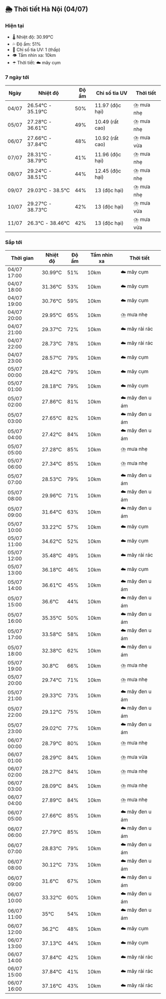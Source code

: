 ## 🌦️ Thời tiết Hà Nội (04/07)

### Hiện tại

- 🌡️ Nhiệt độ: 30.99℃
- 💦 Độ ẩm: 51%
- 🌟 Chỉ số tia UV: 1 (thấp)
- 👁️ Tầm nhìn xa: 10km
- ☂️ Thời tiết: ☁️ mây cụm

### 7 ngày tới

| Ngày | Nhiệt độ | Độ ẩm | Chỉ số tia UV | Thời tiết |
| --- | --- | --- | --- | --- |
| 04/07 | 26.54℃ - 35.19℃ | 50% | 11.97 (độc hại) | ⛈️ mưa nhẹ |
| 05/07 | 27.28℃ - 36.61℃ | 49% | 10.49 (rất cao) | ⛈️ mưa nhẹ |
| 06/07 | 27.66℃ - 37.84℃ | 48% | 10.92 (rất cao) | ⛈️ mưa vừa |
| 07/07 | 28.31℃ - 38.79℃ | 41% | 11.96 (độc hại) | ⛈️ mưa nhẹ |
| 08/07 | 29.24℃ - 38.51℃ | 44% | 12.45 (độc hại) | ⛈️ mưa nhẹ |
| 09/07 | 29.03℃ - 38.5℃ | 44% | 13 (độc hại) | ⛈️ mưa nhẹ |
| 10/07 | 29.27℃ - 38.73℃ | 42% | 13 (độc hại) | ⛈️ mưa vừa |
| 11/07 | 26.3℃ - 38.46℃ | 42% | 13 (độc hại) | ⛈️ mưa vừa |

### Sắp tới

| Thời gian | Nhiệt độ | Độ ẩm | Tầm nhìn xa | Thời tiết |
| --- | --- | --- | --- | --- |
| 04/07 17:00 | 30.99℃ | 51% | 10km | ☁️ mây cụm |
| 04/07 18:00 | 31.36℃ | 53% | 10km | ☁️ mây cụm |
| 04/07 19:00 | 30.76℃ | 59% | 10km | ☁️ mây cụm |
| 04/07 20:00 | 29.95℃ | 65% | 10km | ⛈️ mưa nhẹ |
| 04/07 21:00 | 29.37℃ | 72% | 10km | ☁️ mây rải rác |
| 04/07 22:00 | 28.73℃ | 78% | 10km | ☁️ mây rải rác |
| 04/07 23:00 | 28.57℃ | 79% | 10km | ☁️ mây cụm |
| 05/07 00:00 | 28.42℃ | 79% | 10km | ☁️ mây cụm |
| 05/07 01:00 | 28.18℃ | 79% | 10km | ☁️ mây cụm |
| 05/07 02:00 | 27.86℃ | 81% | 10km | ☁️ mây đen u ám |
| 05/07 03:00 | 27.65℃ | 82% | 10km | ☁️ mây đen u ám |
| 05/07 04:00 | 27.42℃ | 84% | 10km | ☁️ mây đen u ám |
| 05/07 05:00 | 27.28℃ | 85% | 10km | ⛈️ mưa nhẹ |
| 05/07 06:00 | 27.34℃ | 85% | 10km | ⛈️ mưa nhẹ |
| 05/07 07:00 | 28.53℃ | 79% | 10km | ☁️ mây đen u ám |
| 05/07 08:00 | 29.96℃ | 71% | 10km | ☁️ mây đen u ám |
| 05/07 09:00 | 31.64℃ | 63% | 10km | ☁️ mây đen u ám |
| 05/07 10:00 | 33.22℃ | 57% | 10km | ☁️ mây cụm |
| 05/07 11:00 | 34.62℃ | 52% | 10km | ☁️ mây cụm |
| 05/07 12:00 | 35.48℃ | 49% | 10km | ☁️ mây rải rác |
| 05/07 13:00 | 36.18℃ | 46% | 10km | ☁️ mây cụm |
| 05/07 14:00 | 36.61℃ | 45% | 10km | ☁️ mây đen u ám |
| 05/07 15:00 | 36.6℃ | 44% | 10km | ☁️ mây đen u ám |
| 05/07 16:00 | 35.35℃ | 50% | 10km | ☁️ mây đen u ám |
| 05/07 17:00 | 33.58℃ | 58% | 10km | ☁️ mây đen u ám |
| 05/07 18:00 | 32.38℃ | 62% | 10km | ☁️ mây đen u ám |
| 05/07 19:00 | 30.8℃ | 66% | 10km | ⛈️ mưa nhẹ |
| 05/07 20:00 | 29.74℃ | 71% | 10km | ⛈️ mưa nhẹ |
| 05/07 21:00 | 29.33℃ | 73% | 10km | ☁️ mây đen u ám |
| 05/07 22:00 | 29.12℃ | 75% | 10km | ☁️ mây đen u ám |
| 05/07 23:00 | 29.02℃ | 77% | 10km | ☁️ mây đen u ám |
| 06/07 00:00 | 28.79℃ | 80% | 10km | ⛈️ mưa nhẹ |
| 06/07 01:00 | 28.29℃ | 84% | 10km | ⛈️ mưa vừa |
| 06/07 02:00 | 28.27℃ | 84% | 10km | ⛈️ mưa nhẹ |
| 06/07 03:00 | 28.09℃ | 84% | 10km | ⛈️ mưa nhẹ |
| 06/07 04:00 | 27.89℃ | 84% | 10km | ⛈️ mưa nhẹ |
| 06/07 05:00 | 27.66℃ | 85% | 10km | ☁️ mây đen u ám |
| 06/07 06:00 | 27.79℃ | 85% | 10km | ☁️ mây đen u ám |
| 06/07 07:00 | 28.83℃ | 79% | 10km | ☁️ mây đen u ám |
| 06/07 08:00 | 30.12℃ | 73% | 10km | ☁️ mây đen u ám |
| 06/07 09:00 | 31.6℃ | 67% | 10km | ☁️ mây đen u ám |
| 06/07 10:00 | 33.32℃ | 60% | 10km | ☁️ mây đen u ám |
| 06/07 11:00 | 35℃ | 54% | 10km | ☁️ mây đen u ám |
| 06/07 12:00 | 36.2℃ | 48% | 10km | ☁️ mây cụm |
| 06/07 13:00 | 37.13℃ | 44% | 10km | ☁️ mây cụm |
| 06/07 14:00 | 37.84℃ | 42% | 10km | ☁️ mây rải rác |
| 06/07 15:00 | 37.84℃ | 41% | 10km | ☁️ mây rải rác |
| 06/07 16:00 | 37.16℃ | 43% | 10km | ☁️ mây rải rác |
